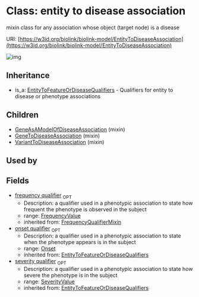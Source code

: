 # Class: entity to disease association


mixin class for any association whose object (target node) is a disease

URI: [https://w3id.org/biolink/biolink-model/EntityToDiseaseAssociation](https://w3id.org/biolink/biolink-model/EntityToDiseaseAssociation)

![img](http://yuml.me/diagram/nofunky;dir:TB/class/\[FrequencyValue]<frequency%20qualifier(i)%200..1-%20\[EntityToDiseaseAssociation],%20\[Onset]<onset%20qualifier(i)%200..1-%20\[EntityToDiseaseAssociation],%20\[SeverityValue]<severity%20qualifier(i)%200..1-%20\[EntityToDiseaseAssociation],%20\[VariantToDiseaseAssociation]uses%20-.->\[EntityToDiseaseAssociation],%20\[GeneToDiseaseAssociation]uses%20-.->\[EntityToDiseaseAssociation],%20\[GeneAsAModelOfDiseaseAssociation]uses%20-.->\[EntityToDiseaseAssociation],%20\[EntityToFeatureOrDiseaseQualifiers]^-\[EntityToDiseaseAssociation])
## Inheritance

 *  is_a: [EntityToFeatureOrDiseaseQualifiers](EntityToFeatureOrDiseaseQualifiers.md) - Qualifiers for entity to disease or phenotype associations
## Children

 * [GeneAsAModelOfDiseaseAssociation](GeneAsAModelOfDiseaseAssociation.md) (mixin) 
 * [GeneToDiseaseAssociation](GeneToDiseaseAssociation.md) (mixin) 
 * [VariantToDiseaseAssociation](VariantToDiseaseAssociation.md) (mixin) 
## Used by

## Fields

 * [frequency qualifier](frequency_qualifier.md)  <sub>OPT</sub>
    * Description: a qualifier used in a phenotypic association to state how frequent the phenotype is observed in the subject
    * range: [FrequencyValue](FrequencyValue.md)
    * inherited from: [FrequencyQualifierMixin](FrequencyQualifierMixin.md)
 * [onset qualifier](onset_qualifier.md)  <sub>OPT</sub>
    * Description: a qualifier used in a phenotypic association to state when the phenotype appears is in the subject
    * range: [Onset](Onset.md)
    * inherited from: [EntityToFeatureOrDiseaseQualifiers](EntityToFeatureOrDiseaseQualifiers.md)
 * [severity qualifier](severity_qualifier.md)  <sub>OPT</sub>
    * Description: a qualifier used in a phenotypic association to state how severe the phenotype is in the subject
    * range: [SeverityValue](SeverityValue.md)
    * inherited from: [EntityToFeatureOrDiseaseQualifiers](EntityToFeatureOrDiseaseQualifiers.md)
